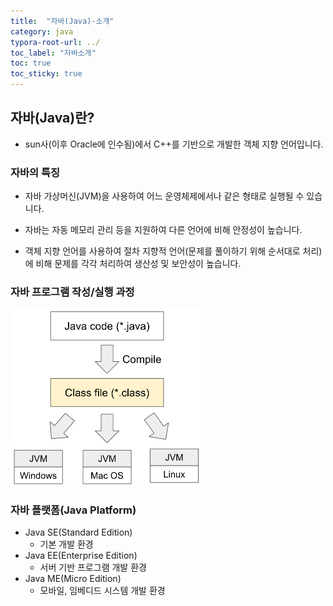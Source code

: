 ```yaml
---
title:  "자바(Java)-소개"
category: java
typora-root-url: ../
toc_label: "자바소개"
toc: true
toc_sticky: true
---
```








## 자바(Java)란?

- sun사(이후 Oracle에 인수됨)에서 C++를 기반으로 개발한 객체 지향 언어입니다.



### 자바의 특징

- 자바 가상머신(JVM)을 사용하여 어느 운영체제에서나 같은 형태로 실행될 수 있습니다.

- 자바는 자동 메모리 관리 등을 지원하여 다른 언어에 비해 안정성이 높습니다.

- 객체 지향 언어를 사용하여 절차 지향적 언어(문제를 풀이하기 위해 순서대로 처리)에 비해 문제를 각각 처리하여 생산성 및 보안성이 높습니다.



### 자바 프로그램 작성/실행 과정



<img src="/images/2023-11-02-001/java_compile_jvm.png" alt="java_compile_jvm" style="zoom:50%;" />



### 자바 플랫폼(Java Platform)

- Java SE(Standard Edition)
  - 기본 개발 환경
- Java EE(Enterprise Edition)
  - 서버 기반 프로그램 개발 환경
- Java ME(Micro Edition)
  - 모바일, 임베디드 시스템 개발 환경
